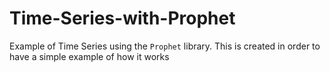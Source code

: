 # Time-Series-with-Prophet
Example of Time Series using the `Prophet` library. This is created in order to have a simple example of how it works

